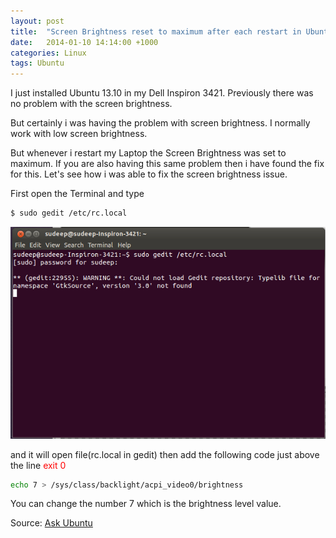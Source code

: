 ```yaml
---
layout: post
title:  "Screen Brightness reset to maximum after each restart in Ubuntu"
date:   2014-01-10 14:14:00 +1000
categories: Linux
tags: Ubuntu
---
```

I just installed Ubuntu 13.10 in my Dell Inspiron 3421. Previously there was no problem with the screen brightness.

But certainly i was having the problem with screen brightness. I normally work with low screen brightness.

But whenever i restart my Laptop the Screen Brightness was set to maximum. If you are also having this same problem then i have found the fix for this. Let's see how i was able to fix the screen brightness issue.

First open the Terminal and type
```bash
$ sudo gedit /etc/rc.local
```

![Ubuntu 13.10 Screen](/assets/post-images/2014/ubuntu13-10-terminal.png)

and it will open file(rc.local in gedit) then add the following code just above the line <span style="color: #ff0000;">exit 0</span>

```bash
echo 7 > /sys/class/backlight/acpi_video0/brightness
```

You can change the number 7 which is the brightness level value.

Source: <a href="http://askubuntu.com/questions/79983/screen-brightness-reset-to-minimum-after-every-reboot">Ask Ubuntu</a>
